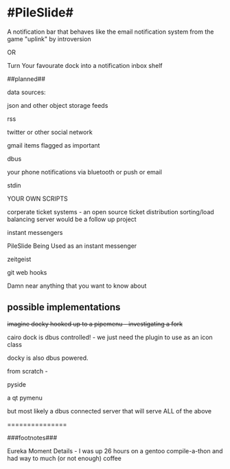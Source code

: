 #PileSlide#
=========

A notification bar that behaves like the email notification system from the game "uplink" by introversion

OR

Turn Your favourate dock into a notification inbox shelf

##planned##

data sources:

json and other object storage feeds

rss

twitter or other social network

gmail items flagged as important

dbus

your phone notifications via bluetooth or push or email

stdin

YOUR OWN SCRIPTS

corperate ticket systems - an open source ticket distribution sorting/load balancing server would be a follow up project

instant messengers

PileSlide Being Used as an instant messenger

zeitgeist

git web hooks

Damn near anything that you want to know about

## possible implementations ##

<del>imagine docky hooked up to a pipemenu - investigating a fork</del>

cairo dock is dbus controlled! - we just need the plugin to use as an icon class

docky is also dbus powered.


from scratch - 

pyside

a qt pymenu


but most likely a dbus connected server that will serve ALL of the above

===============

###footnotes###

Eureka Moment Details - I was up 26 hours on a gentoo compile-a-thon and had way to much (or not enough) coffee
